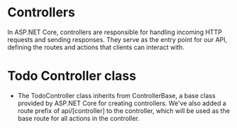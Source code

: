 # Controllers
In ASP.NET Core, controllers are responsible for handling incoming HTTP requests and sending responses. They serve as the entry point for our API, defining the routes and actions that clients can interact with.

# Todo Controller class
- The TodoController class inherits from ControllerBase, a base class provided by ASP.NET Core for creating controllers. We've also added a route prefix of api/[controller] to the controller, which will be used as the base route for all actions in the controller.
